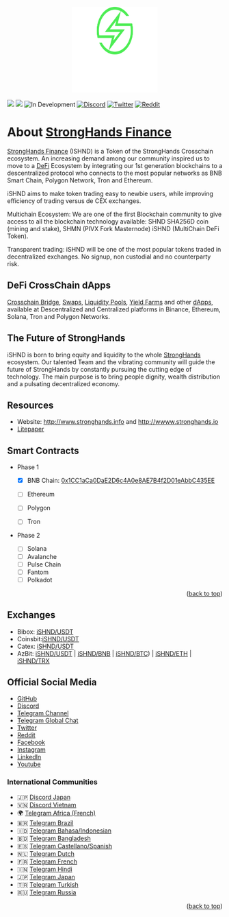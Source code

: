 <div id="top"></div>
<p align="center">
  <img width="200" height="200" src="https://github.com/stronghandsblockchain/Logos/blob/main/ISHND/svg/STRONGHANDS%20-%201.svg">

 ![](https://img.shields.io/badge/Token-Crosschain-informational?style=for-the-badge&logo=F0B90B)
 ![](https://img.shields.io/github/languages/top/stronghandsblockchain/ISHND-NewSource?style=for-the-badge)
 ![In Development](http://img.shields.io/static/v1?label=STATUS&message=IN%20DEVELOPMENT&color=GREEN&style=for-the-badge)
 [![Discord](https://img.shields.io/discord/396700779618107394?style=for-the-badge)](https://discord.gg/WrA8TNXaa5)
 [![Twitter](https://img.shields.io/twitter/follow/shndofficial?style=for-the-badge)](https://twitter.com/shndofficial)
 [![Reddit](https://img.shields.io/reddit/subreddit-subscribers/stronghandsblockchain?style=for-the-badge)](https://www.reddit.com/r/stronghandsblockchain/)



# About [StrongHands Finance](https://coinmarketcap.com/currencies/stronghands-finance/markets/) 
  
[StrongHands Finance](https://coinmarketcap.com/currencies/stronghands-finance/markets/) (ISHND) is a Token of the StrongHands Crosschain ecosystem. An increasing demand among our community inspired us to move to a [DeFi](https://academy.binance.com/en/glossary/defi) Ecosystem by integrating our 1st generation blockchains to a descentralized protocol who connects to the most popular networks as BNB Smart Chain, Polygon Network, Tron and Ethereum.

iSHND aims to make token trading easy to newbie users, while improving efficiency of trading versus de CEX exchanges.

Multichain Ecosystem: We are one of the first Blockchain community to give access to all the blockchain technology available: SHND SHA256D coin (mining and stake), SHMN (PIVX Fork Masternode) iSHND (MultiChain DeFi Token).

Transparent trading: iSHND will be one of the most popular tokens traded in decentralized exchanges. No signup, non custodial and no counterparty risk.

## DeFi CrossChain dApps

[Crosschain Bridge](https://pontem.network/posts/understanding-cross-chain-bridges), [Swaps](https://academy.binance.com/en/articles/atomic-swaps-explained), [Liquidity Pools](https://www.gemini.com/cryptopedia/what-is-a-liquidity-pool-crypto-market-liquidity), [Yield Farms](https://academy.binance.com/en/articles/what-is-yield-farming-in-decentralized-finance-defi) and other [dApps](https://cointelegraph.com/defi-101/what-are-dapps-everything-there-is-to-know-about-decentralized-applications), available at Descentralized and Centralized platforms in Binance, Ethereum, Solana, Tron and Polygon Networks.

## The Future of StrongHands

iSHND is born to bring equity and liquidity to the whole [StrongHands](http://wwww.stronghands.io) ecosystem. Our talented Team and the vibrating community will guide the future of StrongHands by constantly pursuing the cutting edge of technology. The main purpose is to bring people dignity, wealth distribution and a pulsating decentralized economy.
  

  ## Resources

  * Website: http://www.stronghands.info and http://wwww.stronghands.io
  * [Litepaper](https://github.com/stronghandsblockchain/iSHND-NewSource/blob/main/Litepaper.pdf)
  
  
## Smart Contracts
  
* Phase 1
  
    - [x] BNB Chain: [0x1CC1aCa0DaE2D6c4A0e8AE7B4f2D01eAbbC435EE](https://bscscan.com/token/0x1CC1aCa0DaE2D6c4A0e8AE7B4f2D01eAbbC435EE)
    - [ ] Ethereum
    - [ ] Polygon
    - [ ] Tron
  
  
  
 * Phase 2
  
    - [ ] Solana
    - [ ] Avalanche
    - [ ] Pulse Chain
    - [ ] Fantom
    - [ ] Polkadot
  
<p align="right">(<a href="#top">back to top</a>)</p>  
  
## Exchanges
  
  * Bibox: [iSHND/USDT](https://www.bibox.com/zh/exchange/basic/ISHND_USDT)
  * Coinsbit:[iSHND/USDT](https://coinsbit.io/pt/trade/iSHND_USDT)
  * Catex: [iSHND/USDT](https://www.catex.io/trading/ISHND/USDT) 
  * AzBit: [iSHND/USDT](https://azbit.com/exchange/ISHND_USDT) | [iSHND/BNB](https://azbit.com/exchange/ISHND_BNB) | [iSHND/BTC](https://azbit.com/exchange/ISHND_BTC)) | [iSHND/ETH](https://azbit.com/exchange/ISHND_ETH) | [iSHND/TRX](https://azbit.com/exchange/ISHND_TRX)
  
  
## Official Social Media
  
  * [GitHub](https://github.com/stronghandsblockchain)
  * [Discord](https://discord.com/invite/WrA8TNXaa5)
  * [Telegram Channel](https://t.me/stronghandsofficial)
  * [Telegram Global Chat](https://t.me/StrongHands)
  * [Twitter](https://twitter.com/shndofficial)
  * [Reddit](https://www.reddit.com/r/stronghandsblockchain/)
  * [Facebook](https://www.facebook.com/shndchain)
  * [Instagram](https://www.instagram.com/stronghandsblockchain/)
  * [LinkedIn](https://www.linkedin.com/company/stronghands-blockchain/)
  * [Youtube](https://www.youtube.com/channel/UCazb7de4MDBFaWvnoCPvN-Q)
  
  
  ### International Communities
  
  * 🇯🇵 [Discord Japan](https://discord.gg/566pKM6)
  * 🇻🇳 [Discord Vietnam](https://discord.gg/UTBB8CHxbK)
  * 🌍 [Telegram Africa (French)](https://t.me/StrongHandsAfrica)
  * 🇧🇷 [Telegram Brazil](https://t.me/StrongHandsBrasil)
  * 🇮🇩 [Telegram Bahasa/Indonesian](https://t.me/StrongHandsIndonesia)
  * 🇧🇩 [Telegram Bangladesh](https://t.me/StrongHandsBangladesh)
  * 🇪🇸 [Telegram Castellano/Spanish](https://t.me/StrongHandsCastellano)
  * 🇳🇱 [Telegram Dutch](https://t.me/StrongHandsDutch)
  * 🇫🇷 [Telegram French](https://t.me/StrongHandsFrance)
  * 🇮🇳 [Telegram Hindi](https://t.me/StrongHandsHindi)
  * 🇯🇵 [Telegram Japan](https://t.me/StrongHands_Japan)
  * 🇹🇷 [Telegram Turkish](https://t.me/StrongHandsTurkey)
  * 🇷🇺 [Telegram Russia](https://t.me/StrongHandsRussia)
  
  
  <p align="right">(<a href="#top">back to top</a>)</p>  
  

